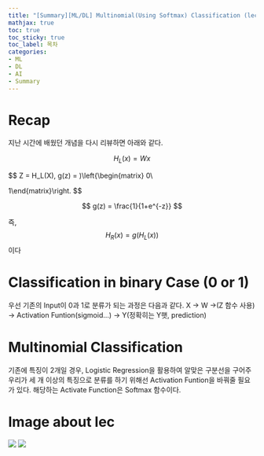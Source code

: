 ```yaml
---
title: "[Summary][ML/DL] Multinomial(Using Softmax) Classification (lec06)"
mathjax: true
toc: true
toc_sticky: true
toc_label: 목차
categories:
- ML
- DL
- AI
- Summary
---
```


# Recap
지난 시간에 배웠던 개념을 다시 리뷰하면 아래와 같다.


$$ H_L(x) = Wx $$

$$ Z = H_L(X), g(z) = )\left\{\begin{matrix}
0\\ 

1\end{matrix}\right.  $$

$$ g(z) = \frac{1}{1+e^{-z}} $$

즉, $$ H_R(x) = g(H_L(x)) $$ 이다

# Classification in binary Case (0 or 1)
우선 기존의 Input이 0과 1로 분류가 되는 과정은 다음과 같다.
X -> W ->(Z 함수 사용) -> Activation Funtion(sigmoid...) -> Y(정확히는 Y햇, prediction)

# Multinomial Classification

기존에 특징이 2개일 경우, Logistic Regression을 활용하여 알맞은 구분선을 구어주
우리가 세 개 이상의 특징으로 분류를 하기 위해선 Activation Funtion을 바꿔줄 필요가 있다.
해당하는 Activate Function은 Softmax 함수이다.

# Image about lec
![](https://user-images.githubusercontent.com/68592553/108341491-0a752700-721d-11eb-904a-e931505c8386.jpg)
![](https://user-images.githubusercontent.com/68592553/108341502-0c3eea80-721d-11eb-9b41-23999021d111.jpg)
